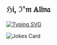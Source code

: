 ## ℌ𝔦, ℑ'𝔪 𝔸𝔩𝔦𝔫𝔞
[![Typing SVG](https://readme-typing-svg.herokuapp.com?color=9ACD32&lines=𝔇𝔦𝔤𝔦𝔱𝔞𝔩+𝔡𝔢𝔰𝔦𝔤𝔫;𝔞𝔫𝔡+𝔪𝔲𝔩𝔱𝔦𝔪𝔢𝔡𝔦𝔞+𝔰𝔱𝔲𝔡𝔢𝔫𝔱&multiline=true)](https://git.io/typing-svg)

![Jokes Card](https://readme-jokes.vercel.app/api)

<!--
**Mal1n4/Mal1n4** is a ✨ _special_ ✨ repository because its `README.md` (this file) appears on your GitHub profile.

Here are some ideas to get you started:

- 🔭 I’m currently working on ...
- 🌱 I’m currently learning ...
- 👯 I’m looking to collaborate on ...
- 🤔 I’m looking for help with ...
- 💬 Ask me about ...
- 📫 How to reach me: ...
- 😄 Pronouns: ...
- ⚡ Fun fact: ...
-->
